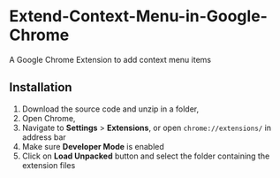 # Extend-Context-Menu-in-Google-Chrome
A Google Chrome Extension to add context menu items

## Installation

1. Download the source code and unzip in a folder,
2. Open Chrome,
3. Navigate to **Settings** > **Extensions**, or open `chrome://extensions/` in address bar
4. Make sure **Developer Mode** is enabled
5. Click on **Load Unpacked** button and select the folder containing the extension files